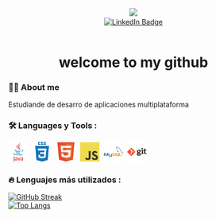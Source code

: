 <div id="header" align="center">
  <img src="https://www.puttiapps.com/wp-content/uploads/2021/05/programming.gif" width="300"/>
</div>

<div id="badges" align="center">
  <a href="https://www.linkedin.com/in/isla-peinado-henríquez-a97387226/"/>
    <img src="https://img.shields.io/badge/LinkedIn-blue?style=for-the-badge&logo=linkedin&logoColor=white" alt="LinkedIn Badge"/>
  </a>
</div>
<div id="views" align="center">
    <img src="https://komarev.com/ghpvc/?username=IslaPeinado&style=flat-square&color=blue" alt="" />
</div>

<h1 align="center"> welcome to my github </h1>

### :woman_technologist: About me

Estudiande de desarro de aplicaciones multiplataforma

### :hammer_and_wrench: Languages y Tools :
<div>
  <img src="https://github.com/devicons/devicon/blob/master/icons/java/java-original-wordmark.svg" title="Java" alt="Java" width="40" height="40"/>&nbsp;
  <img src="https://github.com/devicons/devicon/blob/master/icons/css3/css3-plain-wordmark.svg"  title="CSS3" alt="CSS" width="40" height="40"/>&nbsp;
  <img src="https://github.com/devicons/devicon/blob/master/icons/html5/html5-original.svg" title="HTML5" alt="HTML" width="40" height="40"/>&nbsp;
  <img src="https://github.com/devicons/devicon/blob/master/icons/javascript/javascript-original.svg" title="JavaScript" alt="JavaScript" width="40" height="40"/>&nbsp;
  <img src="https://github.com/devicons/devicon/blob/master/icons/mysql/mysql-original-wordmark.svg" title="MySQL"  alt="MySQL" width="40" height="40"/>&nbsp;
  <img src="https://github.com/devicons/devicon/blob/master/icons/git/git-original-wordmark.svg" title="Git" **alt="Git" width="40" height="40"/>
</div>

### :fire: Lenguajes más utilizados :


[![GitHub Streak](http://github-readme-streak-stats.herokuapp.com?user=IslaPeinado&theme=dark&background=000000)](https://git.io/streak-stats)<br>
[![Top Langs](https://github-readme-stats.vercel.app/api/top-langs/?username=IslaPeinado&layout=compact&theme=vision-friendly-dark)](https://github.com/anuraghazra/github-readme-stats)
